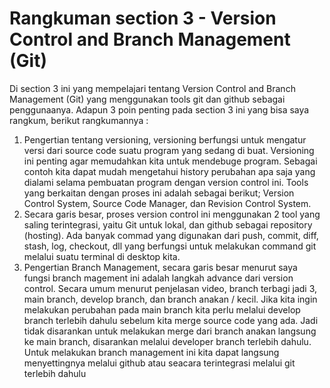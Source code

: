 # Rangkuman section 3 - Version Control and Branch Management (Git)
Di section 3 ini yang mempelajari tentang Version Control and Branch Management (Git) yang menggunakan tools git dan github sebagai penggunaanya.
Adapun 3 poin penting pada section 3 ini yang bisa saya rangkum, berikut rangkumannya :
1. Pengertian tentang versioning, versioning berfungsi untuk mengatur versi dari source code suatu program yang sedang di buat. Versioning ini penting agar memudahkan kita untuk mendebuge program. Sebagai contoh kita dapat mudah mengetahui history perubahan apa saja yang dialami selama pembuatan program dengan version control ini.  Tools yang berkaitan dengan proses ini adalah sebagai berikut; Version Control System, Source Code Manager, dan Revision Control System.
2. Secara garis besar, proses version control ini menggunakan 2 tool yang saling terintegrasi, yaitu Git untuk lokal, dan github sebagai repository (hosting). Ada banyak commad yang digunakan dari push, commit, diff, stash, log, checkout, dll yang berfungsi untuk melakukan command git melalui suatu terminal di desktop kita.
3. Pengertian Branch Management, secara garis besar menurut saya fungsi branch magement ini adalah langkah advance dari version control. Secara umum menurut penjelasan video, branch terbagi jadi 3, main branch, develop branch, dan branch anakan / kecil. Jika kita ingin melakukan perubahan pada main branch kita perlu melalui develop branch terlebih dahulu sebelum kita merge source code yang ada. Jadi tidak disarankan untuk melakukan merge dari branch anakan langsung ke main branch, disarankan melalui developer branch terlebih dahulu.
Untuk melakukan branch management ini kita dapat langsung menyettingnya melalui github atau seacara terintegrasi melalui git terlebih dahulu
